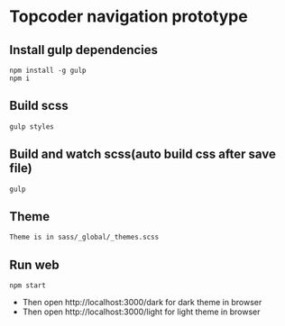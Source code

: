 # Topcoder navigation prototype

## Install gulp dependencies

```
npm install -g gulp  
npm i
```

## Build scss  

```
gulp styles
```

## Build and watch scss(auto build css after save file)  

```
gulp
```

## Theme

```
Theme is in sass/_global/_themes.scss
```

## Run web

```
npm start
```

- Then open http://localhost:3000/dark for dark theme in browser
- Then open http://localhost:3000/light for light theme in browser

